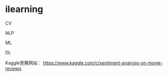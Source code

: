 # ilearning

CV

NLP

ML

DL


Kaggle竞赛网站：
https://www.kaggle.com/c/sentiment-analysis-on-movie-reviews
